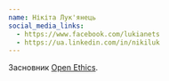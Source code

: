 ```yaml
---
name: Нікіта Лук'янець
social_media_links:
  - https://www.facebook.com/lukianets
  - https://ua.linkedin.com/in/nikiluk
---
```


Засновник [Open Ethics][1].

[1]: https://openethics.ai/
